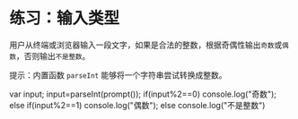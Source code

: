 
# 练习：输入类型

用户从终端或浏览器输入一段文字，如果是合法的整数，根据奇偶性输出`奇数`或`偶数`，否则输出`不是整数`。

提示：内置函数 `parseInt` 能够将一个字符串尝试转换成整数。

var input;
input=parseInt(prompt());
if(input%2==0)
console.log("奇数");
else if(input%2==1)
console.log("偶数");
else
console.log("不是整数")
